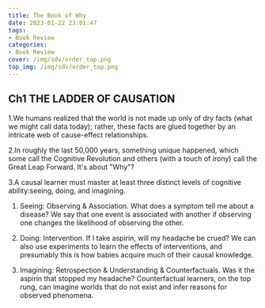 ```yaml
---
title: The Book of Why
date: 2023-01-22 23:01:47
tags: 
- Book Review
categories:
- Book Review 
cover: /img/sdv/order_top.png
top_img: /img/sdv/order_top.png
---
```


## Ch1 THE LADDER OF CAUSATION

1.We humans realized that the world is not made up only of dry facts (what we might call data today); rather, these facts are glued together by an intricate web of cause-effect relationships.

2.In roughly the last 50,000 years, something unique happened, which some call the Cognitive Revolution and others (with a touch of irony) call the Great Leap Forward. It's about "Why"?

3.A causal learner must master at least three distinct levels of cognitive ability:seeing, doing, and imagining.

1) Seeing: Observing & Association. What does a symptom tell me about a disease?
We say that one event is associated with another if observing one changes the likelihood of observing the other.

2) Doing: Intervention. If I take aspirin, will my headache be crued?
We can also use experiments to learn the effects of interventions, and presumably this is how babies acquire much of their causal knowledge.

3) Imagining: Retrospection & Understanding & Counterfactuals. Was it the aspirin that stopped my headache?
Counterfactual learners, on the top rung, can imagine worlds that do not exist and infer reasons for observed phenomena.